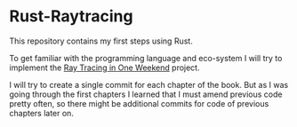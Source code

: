 # Rust-Raytracing

This repository contains my first steps using Rust. 

To get familiar with the programming language and eco-system I will try to implement the [Ray Tracing in One Weekend](https://github.com/RayTracing/raytracing.github.io) project.

I will try to create a single commit for each chapter of the book. But as I was going through the first chapters I learned that I must amend previous code pretty often, so there might be additional commits for code of previous chapters later on.
